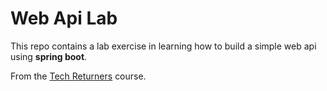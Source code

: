 # Web Api Lab 

This repo contains a lab exercise in learning how to build a simple web api using **spring boot**.

From the [Tech Returners](https://www.techreturners.com) course.
